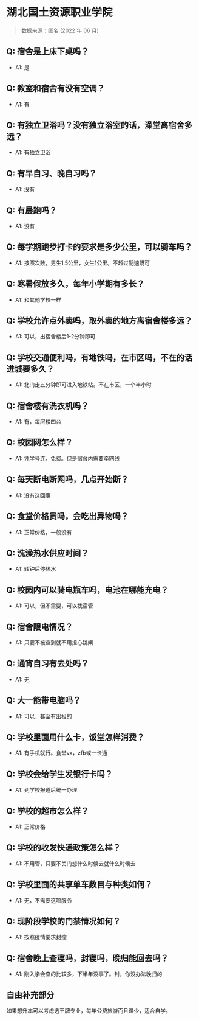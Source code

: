 # 湖北国土资源职业学院

> 数据来源：匿名 (2022 年 06 月)

## Q: 宿舍是上床下桌吗？

- A1: 是

## Q: 教室和宿舍有没有空调？

- A1: 有

## Q: 有独立卫浴吗？没有独立浴室的话，澡堂离宿舍多远？

- A1: 有独立卫浴

## Q: 有早自习、晚自习吗？

- A1: 没有

## Q: 有晨跑吗？

- A1: 没有

## Q: 每学期跑步打卡的要求是多少公里，可以骑车吗？

- A1: 按照次数，男生1.5公里，女生1公里。不超过配速既可

## Q: 寒暑假放多久，每年小学期有多长？

- A1: 和其他学校一样

## Q: 学校允许点外卖吗，取外卖的地方离宿舍楼多远？

- A1: 可以，出宿舍楼后1-2分钟即可

## Q: 学校交通便利吗，有地铁吗，在市区吗，不在的话进城要多久？

- A1: 北门走五分钟即可进入地铁站。不在市区，一个半小时

## Q: 宿舍楼有洗衣机吗？

- A1: 有，每层楼四台

## Q: 校园网怎么样？

- A1: 凭学号连，免费。但是宿舍内需要牵网线

## Q: 每天断电断网吗，几点开始断？

- A1: 没有这回事

## Q: 食堂价格贵吗，会吃出异物吗？

- A1: 正常价格，一般没有

## Q: 洗澡热水供应时间？

- A1: 转钟后停热水

## Q: 校园内可以骑电瓶车吗，电池在哪能充电？

- A1: 可以，但不需要，可以找宿管

## Q: 宿舍限电情况？

- A1: 只要不被查到就不用担心跳闸

## Q: 通宵自习有去处吗？

- A1: 无

## Q: 大一能带电脑吗？

- A1: 可以，甚至有出租的

## Q: 学校里面用什么卡，饭堂怎样消费？

- A1: 有手机就行。食堂vx，zfb或一卡通

## Q: 学校会给学生发银行卡吗？

- A1: 到学校报道后统一办理

## Q: 学校的超市怎么样？

- A1: 正常价格

## Q: 学校的收发快递政策怎么样？

- A1: 不用管，只要不关门想什么时候去就什么时候去

## Q: 学校里面的共享单车数目与种类如何？

- A1: 无，不需要这项服务

## Q: 现阶段学校的门禁情况如何？

- A1: 按照疫情要求封控

## Q: 宿舍晚上查寝吗，封寝吗，晚归能回去吗？

- A1: 刚入学会查的比较多，下半年没事了。封，你没办法晚归的

## 自由补充部分

如果想升本可以考虑选王牌专业，每年公费旅游而且课少，适合自学。